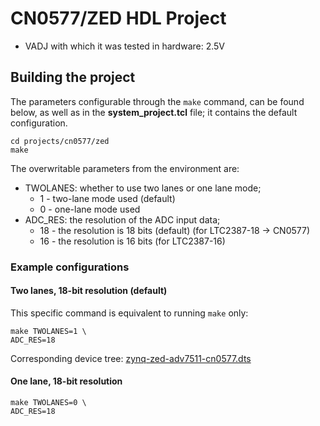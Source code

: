<!-- no_no_os -->

# CN0577/ZED HDL Project

- VADJ with which it was tested in hardware: 2.5V

## Building the project

The parameters configurable through the ``make`` command, can be found below, as well as in the **system_project.tcl** file; it contains the default configuration.

```
cd projects/cn0577/zed
make
```

The overwritable parameters from the environment are:

- TWOLANES: whether to use two lanes or one lane mode;
  - 1 - two-lane mode used (default)
  - 0 - one-lane mode used
- ADC_RES: the resolution of the ADC input data;
  - 18 - the resolution is 18 bits (default) (for LTC2387-18 -> CN0577)
  - 16 - the resolution is 16 bits (for LTC2387-16)

### Example configurations

#### Two lanes, 18-bit resolution (default)

This specific command is equivalent to running `make` only:

```
make TWOLANES=1 \
ADC_RES=18
```

Corresponding device tree: [zynq-zed-adv7511-cn0577.dts](https://github.com/analogdevicesinc/linux/blob/main/arch/arm/boot/dts/xilinx/zynq-zed-adv7511-cn0577.dts)

#### One lane, 18-bit resolution

```
make TWOLANES=0 \
ADC_RES=18
```
